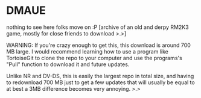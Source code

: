# DMAUE 
nothing to see here folks move on :P [archive of an old and derpy RM2K3 game, mostly for close friends to download >.>]

WARNING: If you're crazy enough to get this, this download is around 700 MB large. I would recommend learning how to use a program like TortoiseGit to clone the repo to your computer and use the programs's "Pull" function to download it and future updates. 

Unlike NR and DV-DS, this is easily the largest repo in total size, and having to redownload 700 MB just to get a few updates that will usually be equal to at best a 3MB difference becomes very annoying. >.>
